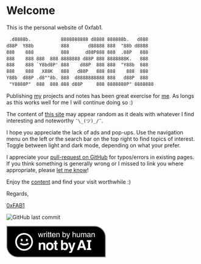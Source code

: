 # Welcome

This is the personal website of 0xfab1.

``` txt
 .d8888b.           8888888888 d8888 888888b.   d888   
d88P  Y88b          888       d88888 888  "88b d8888   
888    888          888      d88P888 888  .88P   888   
888    888 888  888 8888888 d88P 888 8888888K.   888   
888    888 `Y8bd8P' 888    d88P  888 888  "Y88b  888   
888    888   X88K   888   d88P   888 888    888  888   
Y88b  d88P .d8""8b. 888  d8888888888 888   d88P  888   
 "Y8888P"  888  888 888 d88P     888 8888888P" 8888888 
```

Publishing [my](https://proven.lol/d72627) projects and notes has been great exercise for <a rel="me" href="https://social.lol/@yolo">me</a>. As longs as this works well for me I will continue doing so :)

The content of [this site](/about/me/0xfab1.net) may appear random as it deals with whatever I find interesting and noteworthy ```¯\_(ツ)_/¯```.

I hope you appreciate the lack of ads and pop-ups. Use the navigation menu on the left or the search bar on the top right to find topics of interest.
Toggle between light and dark mode, depending on what your prefer.

I appreciate your [pull-request on GitHub](https://github.com/FullByte/FullByte.github.io#contribute) for typos/errors in existing pages.
If you think something is generally wrong or I missed to link you where appropriate, please [let me know](about/me/contact)!

Enjoy the [content](https://0xfab1.net/sitemap) and find your visit worthwhile :)

Regards,

[0xFAB1](/about/me/)

![GitHub last commit](https://img.shields.io/github/last-commit/FullByte/FullByte.github.io?color=4cae4f&label=last%20update&style=plastic)

![not-by-AI](_not-by-AI-bb.svg)
